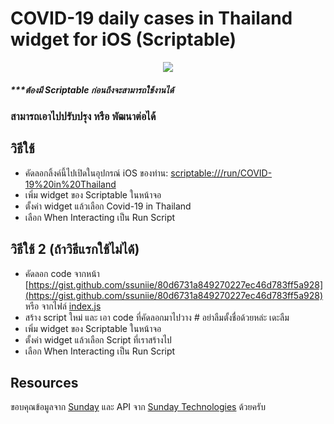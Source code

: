 # COVID-19 daily cases in Thailand widget for iOS (Scriptable)

<p  align="center">
  <img src="https://i.imgur.com/OGlDxhQ.png">
</p>

##### ***ต้องมี Scriptable ก่อนถึงจะสามารถใช้งานได้
### สามารถเอาไปปรับปรุง หรือ พัฒนาต่อได้

## วิธีใช้
- คัดลอกลิ้งค์นี้ไปเปิดในอุปกรณ์ iOS ของท่าน: [scriptable:///run/COVID-19%20in%20Thailand](https://gist.github.com/ssuniie/80d6731a849270227ec46d783ff5a928)
- เพิ่ม widget ของ Scriptable ในหน้าจอ
- ตั้งค่า widget แล้วเลือก Covid-19 in Thailand
- เลือก When Interacting เป็น Run Script

## วิธีใช้ 2 (ถ้าวิธีแรกใช้ไม่ได้)
- คัดลอก code จากหน้า [https://gist.github.com/ssuniie/80d6731a849270227ec46d783ff5a928](https://gist.github.com/ssuniie/80d6731a849270227ec46d783ff5a928) หรือ จากไฟล์ [index.js](https://github.com/ssuniie/COVID-19-Scriptable/blob/master/index.js)
- สร้าง script ใหม่ และ เอา code ที่คัดลอกมาไปวาง # อย่าลืมตั้งชื่อด้วยหล่ะ เดะลืม
- เพิ่ม widget ของ Scriptable ในหน้าจอ
- ตั้งค่า widget แล้วเลือก Script ที่เราสร้างไป
- เลือก When Interacting เป็น Run Script

## Resources
ขอบคุณข้อมูลจาก [Sunday](https://easysunday.com/labs-covid-19/) และ API จาก [Sunday Technologies](https://static.easysunday.com/covid-19/getTodayCases.json) ด้วยครับ

